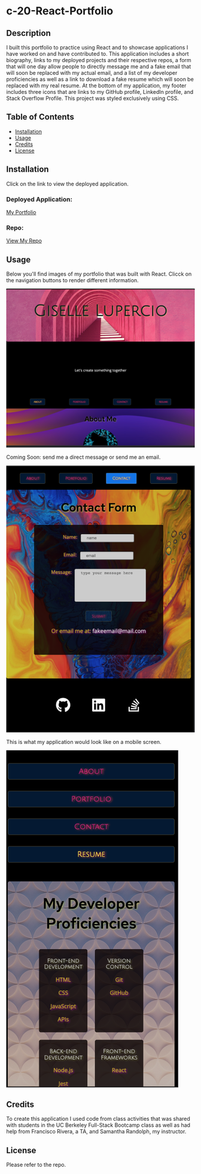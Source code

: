 # c-20-React-Portfolio

## Description

I built this portfolio to practice using React and to showcase applications I have worked on and have contributed to. This application includes a short biography, links to my deployed projects and their respective repos, a form that will one day allow people to directly message me and a fake email that will soon be replaced with my actual email, and a list of my developer proficiencies as well as a link to download a fake resume which will soon be replaced with my real resume. At the bottom of my application, my footer includes three icons that are links to my GitHub profile, LinkedIn profile, and Stack Overflow Profile. This project was styled exclusively using CSS.

## Table of Contents

- [Installation](#installation)
- [Usage](#usage)
- [Credits](#credits)
- [License](#license)

## Installation

 Click on the link to view the deployed application.

### Deployed Application:  
[My Portfolio](https://perfectblue0.github.io/c-20-React-Portfolio/)
### Repo:
[View My Repo](https://github.com/perfectblue0/c-20-React-Portfolio)

## Usage

Below you'll find images of my portfolio that was built with React. Clicck on the navigation buttons to render different information.  

![start-page](./src/assets/projectImages/aboutPic.png)  

Coming Soon: send me a direct message or send me an email.  

![contact-form](./src/assets/projectImages/contatPic.png)  

This is what my application would look like on a mobile screen.  

![mobile-pic](./src/assets/projectImages/mobilePic.png)
   
## Credits

To create this application I used code from class activities that was shared with students in the UC Berkeley Full-Stack Bootcamp class as well as had help from Francisco Rivera, a TA, and Samantha Randolph, my instructor. 

## License

Please refer to the repo.
